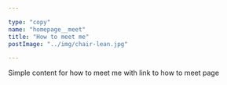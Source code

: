 ```yaml
---

type: "copy"
name: "homepage__meet"
title: "How to meet me"
postImage: "../img/chair-lean.jpg"

---
```


Simple content for how to meet me with link to how to meet page